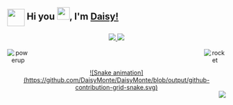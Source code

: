 ## <img align="center" height="40" width="40" src="https://avatars.githubusercontent.com/u/168166?s=80&v=4"> Hi you <img src="https://github.com/TheDudeThatCode/TheDudeThatCode/blob/master/Assets/Hi.gif" height="29" width="29">, I'm [Daisy!](https://www.linkedin.com/in/daisymonte) 


<div align="center">
  <a href="https://github.com/DaisyMonte">
  <img width="48%" src="https://github-readme-stats.vercel.app/api?username=DaisyMonte&show_icons=true&theme=dracula&include_all_commits=true&count_private=true"/>
  <img width="48%" src="https://github-readme-streak-stats.herokuapp.com/?user=DaisyMonte&theme=dracula"/>
<div>
  
<div style="display: inline_block">
  <br>
    <img width="50px" height="50px" align="left" alt="powerup" src="https://github.com/TheDudeThatCode/TheDudeThatCode/blob/master/Assets/powerup.gif">
    <img width="50px" height="50px" align="right" alt="rocket" src="https://github.com/TheDudeThatCode/TheDudeThatCode/blob/master/Assets/Rocket.gif">
  <br>
</div>

  ##
 
<div> 
  ![Snake animation](https://github.com/DaisyMonte/DaisyMonte/blob/output/github-contribution-grid-snake.svg)
</div>


<div align="right">
  <a target="_blank" href="https://www.linkedin.com/in/daisymonte"><img src="https://img.shields.io/badge/-LinkedIn-%230077B5?style=for-the-badge&logo=linkedin&logoColor=white" target="_blank"></a>
</div>
